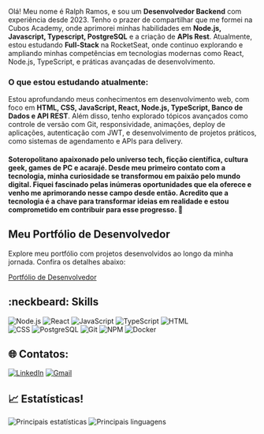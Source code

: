 Olá! Meu nome é Ralph Ramos, e sou um **Desenvolvedor Backend** com experiência desde 2023. Tenho o prazer de compartilhar que me formei na Cubos Academy, onde aprimorei minhas habilidades em **Node.js, Javascript, Typescript, PostgreSQL** e a criação de **APIs Rest**. Atualmente, estou estudando **Full-Stack** na RocketSeat, onde continuo explorando e ampliando minhas competências em tecnologias modernas como React, Node.js, TypeScript, e práticas avançadas de desenvolvimento.

### O que estou estudando atualmente:
Estou aprofundando meus conhecimentos em desenvolvimento web, com foco em **HTML, CSS, JavaScript, React, Node.js, TypeScript, Banco de Dados e API REST**. Além disso, tenho explorado tópicos avançados como controle de versão com Git, responsividade, animações, deploy de aplicações, autenticação com JWT, e desenvolvimento de projetos práticos, como sistemas de agendamento e APIs para delivery.

#### Soteropolitano apaixonado pelo universo tech, ficção científica, cultura geek, games de PC e acarajé. Desde meu primeiro contato com a tecnologia, minha curiosidade se transformou em paixão pelo mundo digital. Fiquei fascinado pelas inúmeras oportunidades que ela oferece e venho me aprimorando nesse campo desde então. Acredito que a tecnologia é a chave para transformar ideias em realidade e estou comprometido em contribuir para esse progresso. 👨

## Meu Portfólio de Desenvolvedor
Explore meu portfólio com projetos desenvolvidos ao longo da minha jornada. Confira os detalhes abaixo:

[Portfólio de Desenvolvedor](https://ralphcajazeira.github.io/Portfolio-Dev/)

## :neckbeard: Skills

![Node.js](https://img.shields.io/badge/Node.js-339933.svg?style=for-the-badge&logo=nodedotjs&logoColor=white)
![React](https://img.shields.io/badge/React-61DAFB.svg?style=for-the-badge&logo=react&logoColor=black)
![JavaScript](https://img.shields.io/badge/JavaScript-F7DF1E.svg?style=for-the-badge&logo=JavaScript&logoColor=black)
![TypeScript](https://img.shields.io/badge/TypeScript-3178C6.svg?style=for-the-badge&logo=typescript&logoColor=white)
![HTML](https://img.shields.io/badge/HTML-E34F26.svg?style=for-the-badge&logo=html5&logoColor=white)  
![CSS](https://img.shields.io/badge/CSS-1572B6.svg?style=for-the-badge&logo=css3&logoColor=white)
![PostgreSQL](https://img.shields.io/badge/PostgreSQL-4169E1.svg?style=for-the-badge&logo=postgresql&logoColor=white)
![Git](https://img.shields.io/badge/Git-F05032.svg?style=for-the-badge&logo=git&logoColor=white)
![NPM](https://img.shields.io/badge/NPM-CB3837.svg?style=for-the-badge&logo=npm&logoColor=white)
![Docker](https://img.shields.io/badge/Docker-2496ED.svg?style=for-the-badge&logo=docker&logoColor=white)

## 🌐 Contatos:

[![LinkedIn](https://img.shields.io/badge/LinkedIn-0A66C2.svg?style=for-the-badge&logo=LinkedIn&logoColor=white)](https://www.linkedin.com/in/ralphcajazeira/)
[![Gmail](https://img.shields.io/badge/Gmail-EA4335.svg?style=for-the-badge&logo=Gmail&logoColor=white)](mailto:ralphmtk@gmail.com)

## 📈 Estatísticas!

![Principais estatísticas](https://github-readme-stats.vercel.app/api?username=RalphCajazeira&layout=compact&theme=dracula&show_icons=true&custom_title=Principais%20Estatísticas)
![Principais linguagens](https://github-readme-stats.vercel.app/api/top-langs/?username=RalphCajazeira&theme=dracula&show_icons=true&custom_title=Linguagens%20mais%20usadas)
